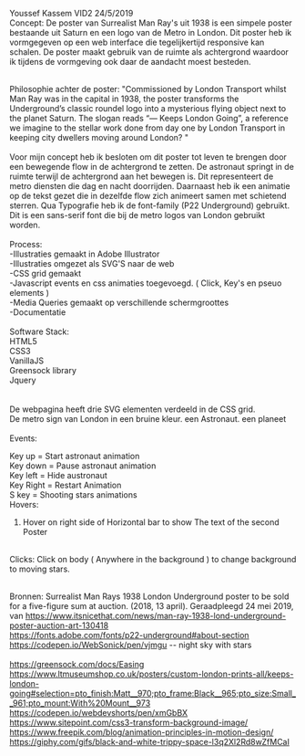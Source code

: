 Youssef Kassem    VID2       24/5/2019
<br>
Concept:
De poster van Surrealist Man Ray's uit 1938 is een simpele poster bestaande uit Saturn en een logo van de Metro in London. Dit poster heb ik vormgegeven op een web interface die tegelijkertijd responsive kan schalen. De poster maakt gebruik van de ruimte als achtergrond waardoor ik tijdens de vormgeving ook daar de aandacht moest besteden.


<br>
Philosophie achter de poster:
"Commissioned by London Transport whilst Man Ray was in the capital in 1938, the poster transforms the Underground’s classic roundel logo into a mysterious flying object next to the planet Saturn. The slogan reads “— Keeps London Going”, a reference we imagine to the stellar work done from day one by London Transport in keeping city dwellers moving around London? "
<br>
<br>
Voor mijn concept heb ik besloten om dit poster tot leven te brengen door een bewegende flow in de achtergrond te zetten. De astronaut springt in de ruimte terwijl de achtergrond aan het bewegen is. Dit representeert de metro diensten die dag en nacht doorrijden. Daarnaast heb ik een animatie op de tekst gezet die in dezelfde flow zich animeert samen met schietend sterren. Qua Typografie heb ik de font-family (P22 Underground) gebruikt. Dit is een sans-serif font die bij de metro logos van London gebruikt worden.
<br>
<br>
Process:
<br>
-Illustraties gemaakt in Adobe Illustrator
<br>
-Illustraties omgezet als SVG'S naar de web
<br>
-CSS grid gemaakt
<br>
-Javascript events en css animaties toegevoegd. ( Click, Key's en pseuo elements )
<br>
-Media Queries gemaakt op verschillende schermgroottes
<br>
-Documentatie
 <br>
 <br>
Software Stack:
<br>
HTML5
<br>
CSS3
<br>
VanillaJS
<br>
Greensock library
<br>
Jquery
<br>
<br>
<br>
De webpagina heeft drie SVG elementen verdeeld in de CSS grid.
<br>
De metro sign van London in een bruine kleur.
een Astronaut.
een planeet
<br>
<br>
Events:
<br>

Key up = Start astronaut animation
<br>
Key down = Pause astronaut animation
<br>
Key left = Hide austronaut
<br>
Key Right = Restart Animation
<br>
S key = Shooting stars animations
<br>
Hovers: 
1. Hover on right side of Horizontal bar to show The text of the second Poster
<br>
Clicks:
Click on body ( Anywhere in the background ) to change background to moving stars.

<br>
<br>

Bronnen: 
Surrealist Man Rays 1938 London Underground poster to be sold for a five-figure sum at auction. (2018, 13 april). Geraadpleegd 24 mei 2019, van https://www.itsnicethat.com/news/man-ray-1938-lond-underground-poster-auction-art-130418
<br>
https://fonts.adobe.com/fonts/p22-underground#about-section
<br>
https://codepen.io/WebSonick/pen/vjmgu -- night sky with stars
<br><br>
https://greensock.com/docs/Easing
<br>
https://www.ltmuseumshop.co.uk/posters/custom-london-prints-all/keeps-london-going#selection=pto_finish:Matt__970;pto_frame:Black__965;pto_size:Small__961;pto_mount:With%20Mount__973
<br>
https://codepen.io/webdevshorts/pen/xmGbBX
<br>
https://www.sitepoint.com/css3-transform-background-image/
<br>
https://www.freepik.com/blog/animation-principles-in-motion-design/
<br>
https://giphy.com/gifs/black-and-white-trippy-space-l3q2Xl2Rd8wZfMCaI

